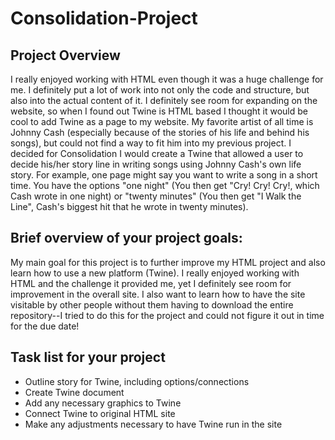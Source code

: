 # Consolidation-Project

## Project Overview
I really enjoyed working with HTML even though it was a huge challenge for me. I definitely put a lot of work into not only the code and structure, but also into the actual content of it. I definitely see room for expanding on the website, so when I found out Twine is HTML based I thought it would be cool to add Twine as a page to my website. My favorite artist of all time is Johnny Cash (especially because of the stories of his life and behind his songs), but could not find a way to fit him into my previous project. I decided for Consolidation I would create a Twine that allowed a user to decide his/her story line in writing songs using Johnny Cash's own life story. For example, one page might say you want to write a song in a short time. You have the options "one night" (You then get "Cry! Cry! Cry!, which Cash wrote in one night) or "twenty minutes" (You then get "I Walk the Line", Cash's biggest hit that he wrote in twenty minutes). 

## Brief overview of your project goals:
My main goal for this project is to further improve my HTML project and also
learn how to use a new platform (Twine). I really enjoyed working with HTML
and the challenge it provided me, yet I definitely see room for improvement in
the overall site. I also want to learn how to have the site visitable by other
people without them having to download the entire repository--I tried to do
this for the project and could not figure it out in time for the due date!


## Task list for your project
- Outline story for Twine, including options/connections
- Create Twine document
- Add any necessary graphics to Twine
- Connect Twine to original HTML site
- Make any adjustments necessary to have Twine run in the site
